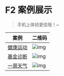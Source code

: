 # F2 案例展示

> 手机上体验更佳哦！~

|    案例       | 二维码 |
| ------------ | --- |
| [健康运动](https://antvis.github.io/awesome-f2-charts/steps.html)   | ![img](https://gw.alipayobjects.com/zos/rmsportal/NEtGfSrLfxknPEsqzyRs.png) |
| [基金诊断](https://antvis.github.io/awesome-f2-charts/fund.html)    | ![img](https://gw.alipayobjects.com/zos/rmsportal/cQPUOkEoGHQFrnwKYGoS.png) |
| [一周天气](https://antvis.github.io/awesome-f2-charts/weather.html)    | ![img](https://gw.alipayobjects.com/zos/rmsportal/RPmzovPEloAfVGyKxqEm.png) |

